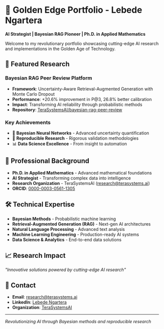 # 🌟 Golden Edge Portfolio - Lebede Ngartera

**AI Strategist | Bayesian RAG Pioneer | Ph.D. in Applied Mathematics**

Welcome to my revolutionary portfolio showcasing cutting-edge AI research and implementations in the Golden Age of Technology.

## 🚀 Featured Research

### Bayesian RAG Peer Review Platform
- **Framework**: Uncertainty-Aware Retrieval-Augmented Generation with Monte Carlo Dropout
- **Performance**: +20.6% improvement in P@3, 26.8% better calibration
- **Impact**: Transforming AI reliability through probabilistic methods
- **Repository**: [TeraSystemsAI/bayesian-rag-peer-review](https://github.com/TeraSystemsAI/bayesian-rag-peer-review)

### Key Achievements
- 🧬 **Bayesian Neural Networks** - Advanced uncertainty quantification
- 🔬 **Reproducible Research** - Rigorous validation methodologies  
- 📊 **Data Science Excellence** - From insight to automation

## 🏢 Professional Background

- **Ph.D. in Applied Mathematics** - Advanced mathematical foundations
- **AI Strategist** - Transforming complex data into intelligence
- **Research Organization** - TeraSystemsAI (research@terasystems.ai)
- **ORCID**: [0000-0003-0561-1305](https://orcid.org/0000-0003-0561-1305)

## 🛠️ Technical Expertise

- **Bayesian Methods** - Probabilistic machine learning
- **Retrieval-Augmented Generation (RAG)** - Next-gen AI architectures
- **Natural Language Processing** - Advanced text analysis
- **Machine Learning Engineering** - Production-ready AI systems
- **Data Science & Analytics** - End-to-end data solutions

## 📈 Research Impact

*"Innovative solutions powered by cutting-edge AI research"*

## 📧 Contact

- **Email**: research@terasystems.ai
- **LinkedIn**: [Lebede Ngartera](https://www.linkedin.com/in/lebede-ngartera-82429343)
- **Organization**: [TeraSystemsAI](https://github.com/TeraSystemsAI)

---

*Revolutionizing AI through Bayesian methods and reproducible research*
